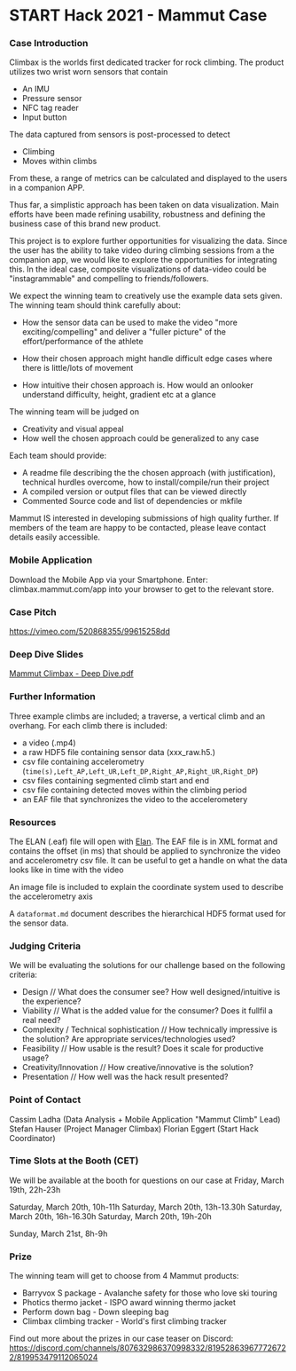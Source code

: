 # START Hack 2021 - Mammut Case

### Case Introduction
Climbax is the worlds first dedicated tracker for rock climbing. 
The product utilizes two wrist worn sensors that contain
 - An IMU
 - Pressure sensor
 - NFC tag reader
 - Input button

The data captured from sensors is post-processed to detect
 - Climbing
 - Moves within climbs

From these, a range of metrics can be calculated and displayed to the users in a companion APP. 

Thus far, a simplistic approach has been taken on data visualization. Main efforts have been made refining usability, robustness and defining the business case of this brand new product.

This project is to explore further opportunities for visualizing the data. Since the user has the ability to take video during climbing sessions from a the companion app, we would like to explore the opportunities for integrating this. In the ideal case, composite visualizations of data-video could be "instagrammable" and compelling to friends/followers.

We expect the winning team to creatively use the example data sets given. The winning team should think carefully about:

- How the sensor data can be used to make the video "more exciting/compelling" and deliver a "fuller picture" of the effort/performance of the athlete

- How their chosen approach might handle difficult edge cases where there is little/lots of movement

- How intuitive their chosen approach is. How would an onlooker understand difficulty, height, gradient etc at a glance

The winning team will be judged on 
 - Creativity and visual appeal
 - How well the chosen approach could be generalized to any case

Each team should provide:

- A readme file describing the the chosen approach (with justification), technical hurdles overcome, how to install/compile/run their project
- A compiled version or output files that can be viewed directly
- Commented Source code and list of dependencies or mkfile


Mammut IS interested in developing submissions of high quality further. If members of the team are happy to be contacted, please leave contact details easily accessible.

### Mobile Application

Download the Mobile App via your Smartphone.
Enter: climbax.mammut.com/app into your browser to get to the relevant store.

### Case Pitch

https://vimeo.com/520868355/99615258dd

### Deep Dive Slides

[Mammut Climbax - Deep Dive.pdf](https://github.com/START-Global/MAMMUT-STARTHACK21/files/6159513/Mammut.Climbax.-.Deep.Dive.pdf)

### Further Information
Three example climbs are included; a traverse, a vertical climb and an overhang. For each climb there is included:
 - a video (.mp4)
 - a raw HDF5 file containing sensor data (xxx_raw.h5.)
 - csv file containing accelerometry (`time(s),Left_AP,Left_UR,Left_DP,Right_AP,Right_UR,Right_DP`)
 - csv files containing segmented climb start and end
 - csv file containing detected moves within the climbing period
 - an EAF file that synchronizes the video to the accelerometery


### Resources
The ELAN (.eaf) file will open with [Elan](https://archive.mpi.nl/tla/elan/download). The EAF file is in XML format and contains the offset (in ms) that should be applied to synchronize the video and accelerometry csv file. It can be useful to get a handle on what the data looks like in time with the video

An image file is included to explain the coordinate system used to describe the accelerometry axis

A `dataformat.md` document describes the hierarchical HDF5 format used for the sensor data.


### Judging Criteria
We will be evaluating the solutions for our challenge based on the following criteria:
- Design // What does the consumer see? How well designed/intuitive is the experience?
- Viability // What is the added value for the consumer? Does it fullfil a real need?
- Complexity / Technical sophistication // How technically impressive is the solution? Are appropriate services/technologies used?
- Feasibility // How usable is the result? Does it scale for productive usage?
- Creativity/Innovation // How creative/innovative is the solution?
- Presentation // How well was the hack result presented?


### Point of Contact
Cassim Ladha (Data Analysis + Mobile Application "Mammut Climb" Lead)
Stefan Hauser (Project Manager Climbax)
Florian Eggert (Start Hack Coordinator)

### Time Slots at the Booth (CET)
We will be available at the booth for questions on our case at
Friday, March 19th, 22h-23h

Saturday, March 20th, 10h-11h
Saturday, March 20th, 13h-13.30h
Saturday, March 20th, 16h-16.30h
Saturday, March 20th, 19h-20h

Sunday, March 21st, 8h-9h

### Prize
The winning team will get to choose from 4 Mammut products:
- Barryvox S package - Avalanche safety for those who love ski touring
- Photics thermo jacket - ISPO award winning thermo jacket
- Perform down bag - Down sleeping bag 
- Climbax climbing tracker - World's first climbing tracker 

Find out more about the prizes in our case teaser on Discord:
https://discord.com/channels/807632986370998332/819528639677726722/819953479112065024

